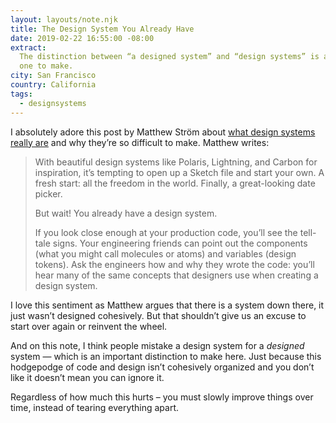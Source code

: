 ```yaml
---
layout: layouts/note.njk
title: The Design System You Already Have
date: 2019-02-22 16:55:00 -08:00
extract:
  The distinction between “a designed system” and “design systems” is an important
  one to make.
city: San Francisco
country: California
tags:
  - designsystems
---
```


I absolutely adore this post by Matthew Ström about [what design systems really are](https://matthewstrom.com/writing/the-design-system-you-already-have.html) and why they’re so difficult to make. Matthew writes:

> With beautiful design systems like Polaris, Lightning, and Carbon for inspiration, it’s tempting to open up a Sketch file and start your own. A fresh start: all the freedom in the world. Finally, a great-looking date picker.
>
> But wait! You already have a design system.
>
> If you look close enough at your production code, you’ll see the tell-tale signs. Your engineering friends can point out the components (what you might call molecules or atoms) and variables (design tokens). Ask the engineers how and why they wrote the code: you’ll hear many of the same concepts that designers use when creating a design system.

I love this sentiment as Matthew argues that there is a system down there, it just wasn’t designed cohesively. But that shouldn’t give us an excuse to start over again or reinvent the wheel.

And on this note, I think people mistake a design system for a _designed_ system — which is an important distinction to make here. Just because this hodgepodge of code and design isn’t cohesively organized and you don’t like it doesn’t mean you can ignore it.

Regardless of how much this hurts – you must slowly improve things over time, instead of tearing everything apart.
